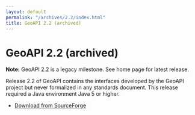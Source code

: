 ```yaml
---
layout: default
permalink: "/archives/2.2/index.html"
title: GeoAPI 2.2 (archived)
---
```

<h1>GeoAPI 2.2 (archived)</h1>

<div class="bg-red-100 border border-red-400 text-red-700 px-4 py-3 my-4 rounded relative" role="alert">
  <strong class="font-bold">Note:</strong>
  <span class="block sm:inline">GeoAPI 2.2 is a legacy milestone. See home page for latest release.</span>
</div>

<p>
  Release 2.2 of GeoAPI contains the interfaces developed by the GeoAPI project but never formalized
  in any standards document. This release required a Java environment Java 5 or higher.
</p>

<ul>
  <li><a href="https://sourceforge.net/projects/geoapi/files/GeoAPI-2_2_0.zip/download" class="externalLink">Download from SourceForge</a></li>
</ul>
